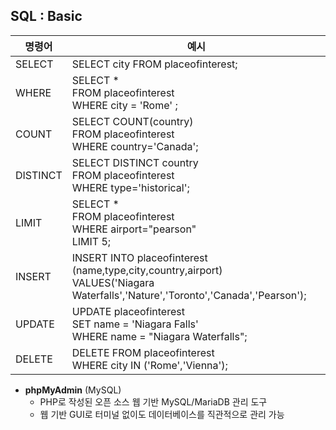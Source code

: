 ## **SQL : Basic**

| 명령어 | 예시 |
|-------|-------|
| SELECT   | SELECT city FROM placeofinterest;  |
| WHERE   | SELECT * <br>FROM placeofinterest <br>WHERE city = 'Rome' ;   |
| COUNT   | SELECT COUNT(country) <br>FROM placeofinterest <br>WHERE country='Canada';  |
| DISTINCT   | SELECT DISTINCT country <br>FROM placeofinterest <br>WHERE type='historical';  |
| LIMIT   | SELECT * <br>FROM placeofinterest <br>WHERE airport="pearson" <br>LIMIT 5; |
| INSERT   | INSERT INTO placeofinterest (name,type,city,country,airport) <br>VALUES('Niagara Waterfalls','Nature','Toronto','Canada','Pearson');  |
| UPDATE   | UPDATE placeofinterest <br>SET name = 'Niagara Falls' <br>WHERE name = "Niagara Waterfalls";  |
| DELETE   | DELETE FROM placeofinterest <br>WHERE city IN ('Rome','Vienna'); |

- **phpMyAdmin** (MySQL)
  - PHP로 작성된 오픈 소스 웹 기반 MySQL/MariaDB 관리 도구
  - 웹 기반 GUI로 터미널 없이도 데이터베이스를 직관적으로 관리 가능 
